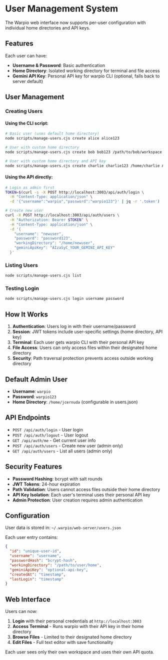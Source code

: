 # User Management System

The Warpio web interface now supports per-user configuration with individual home directories and API keys.

## Features

Each user can have:
- **Username & Password**: Basic authentication
- **Home Directory**: Isolated working directory for terminal and file access  
- **Gemini API Key**: Personal API key for warpio CLI (optional, falls back to server default)

## User Management

### Creating Users

#### Using the CLI script:
```bash
# Basic user (uses default home directory)
node scripts/manage-users.cjs create alice alice123

# User with custom home directory
node scripts/manage-users.cjs create bob bob123 /path/to/bob/workspace

# User with custom home directory and API key
node scripts/manage-users.cjs create charlie charlie123 /home/charlie AIzaSyC_YOUR_API_KEY
```

#### Using the API directly:
```bash
# Login as admin first
TOKEN=$(curl -s -X POST http://localhost:3003/api/auth/login \
  -H "Content-Type: application/json" \
  -d '{"username":"warpio","password":"warpio123"}' | jq -r '.token')

# Create new user
curl -X POST http://localhost:3003/api/auth/users \
  -H "Authorization: Bearer $TOKEN" \
  -H "Content-Type: application/json" \
  -d '{
    "username": "newuser",
    "password": "password123",
    "workingDirectory": "/home/newuser",
    "geminiApiKey": "AIzaSyC_YOUR_GEMINI_API_KEY"
  }'
```

### Listing Users

```bash
node scripts/manage-users.cjs list
```

### Testing Login

```bash
node scripts/manage-users.cjs login username password
```

## How It Works

1. **Authentication**: Users log in with their username/password
2. **Session**: JWT tokens include user-specific settings (home directory, API key)
3. **Terminal**: Each user gets warpio CLI with their personal API key
4. **File Access**: Users can only access files within their designated home directory
5. **Security**: Path traversal protection prevents access outside working directory

## Default Admin User

- **Username**: `warpio`
- **Password**: `warpio123`
- **Home Directory**: `/home/jcernuda` (configurable in users.json)

## API Endpoints

- `POST /api/auth/login` - User login
- `POST /api/auth/logout` - User logout  
- `GET /api/auth/me` - Get current user info
- `POST /api/auth/users` - Create new user (admin only)
- `GET /api/auth/users` - List all users (admin only)

## Security Features

- **Password Hashing**: bcrypt with salt rounds
- **JWT Tokens**: 24-hour expiration
- **Path Validation**: Users cannot access files outside their home directory
- **API Key Isolation**: Each user's terminal uses their personal API key
- **Admin Protection**: User creation requires admin authentication

## Configuration

User data is stored in: `~/.warpio/web-server/users.json`

Each user entry contains:
```json
{
  "id": "unique-user-id",
  "username": "username",
  "passwordHash": "bcrypt-hash",
  "workingDirectory": "/path/to/user/home",
  "geminiApiKey": "optional-api-key",
  "createdAt": "timestamp",
  "lastLogin": "timestamp"
}
```

## Web Interface

Users can now:
1. **Login** with their personal credentials at `http://localhost:3003`
2. **Access Terminal** - Runs warpio with their API key in their home directory
3. **Browse Files** - Limited to their designated home directory
4. **Edit Files** - Full text editor with save functionality

Each user sees only their own workspace and uses their own API quota.